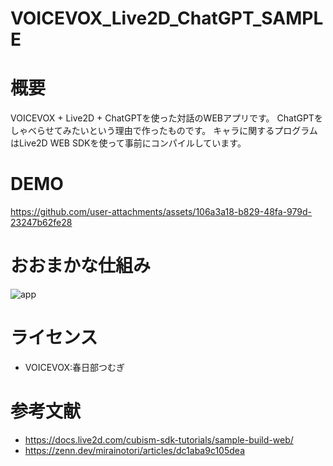 # VOICEVOX_Live2D_ChatGPT_SAMPLE

# 概要
VOICEVOX + Live2D + ChatGPTを使った対話のWEBアプリです。
ChatGPTをしゃべらせてみたいという理由で作ったものです。
キャラに関するプログラムはLive2D WEB SDKを使って事前にコンパイルしています。

# DEMO
https://github.com/user-attachments/assets/106a3a18-b829-48fa-979d-23247b62fe28

# おおまかな仕組み
![app](https://github.com/user-attachments/assets/74327884-e8a1-4438-be10-e3661c430aaf)

# ライセンス
- VOICEVOX:春日部つむぎ

# 参考文献
- https://docs.live2d.com/cubism-sdk-tutorials/sample-build-web/
- https://zenn.dev/mirainotori/articles/dc1aba9c105dea

